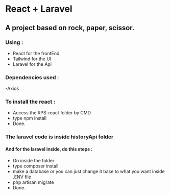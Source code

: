 # React + Laravel

## A project based on rock, paper, scissor.

### Using : 
- React for the frontEnd
- Tailwind for the UI
- Laravel for the Api

### Dependencies used : 
-Axios


### To install the react :
- Access the RPS-react folder by CMD
- type npm install
- Done.

### The laravel code is inside historyApi folder
#### And for the laravel inside, do this steps :
- Go inside the folder
- type composer install
- make a database or you can just change it base to what you want inside .ENV file
- php artisan migrate
- Done.
